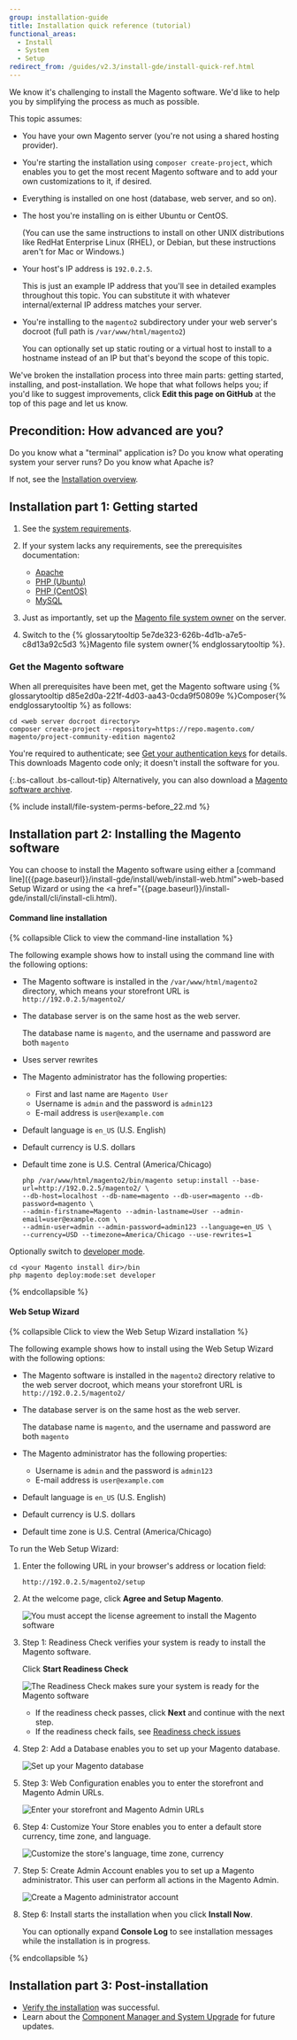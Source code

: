 ```yaml
---
group: installation-guide
title: Installation quick reference (tutorial)
functional_areas:
  - Install
  - System
  - Setup
redirect_from: /guides/v2.3/install-gde/install-quick-ref.html
---
```


We know it's challenging to install the Magento software. We'd like to help you by simplifying the process as much as possible.

This topic assumes:

* You have your own Magento server (you're not using a shared hosting provider).
* You're starting the installation using `composer create-project`, which enables you to get the most recent Magento software and to add your own customizations to it, if desired.
* Everything is installed on one host (database, web server, and so on).
* The host you're installing on is either Ubuntu or CentOS.

  (You can use the same instructions to install on other UNIX distributions like RedHat Enterprise Linux (RHEL), or Debian, but these instructions aren't for Mac or Windows.)

* Your host's IP address is `192.0.2.5`.

  This is just an example IP address that you'll see in detailed examples throughout this topic. You can substitute it with whatever internal/external IP address matches your server.

* You're installing to the `magento2` subdirectory under your web server's docroot (full path is `/var/www/html/magento2`)

  You can optionally set up static routing or a virtual host to install to a hostname instead of an IP but that's beyond the scope of this topic.

We've broken the installation process into three main parts: getting started, installing, and post-installation. We hope that what follows helps you; if you'd like to suggest improvements, click **Edit this page on GitHub** at the top of this page and let us know.

## Precondition: How advanced are you?

Do you know what a "terminal" application is? Do you know what operating system your server runs? Do you know what Apache is?

If not, see the [Installation overview]({{page.baseurl}}/install/getting-started.html).

## Installation part 1: Getting started

1. See the [system requirements]({{site.baseurl}}/magento-system-requirements.html).
2. If your system lacks any requirements, see the prerequisites documentation:

   * [Apache]({{page.baseurl}}/install/getting-started/apache.html)
   * [PHP (Ubuntu)]({{page.baseurl}}/install-gde/prereq/php-centos-ubuntu.html#php-for-ubuntu)
   * [PHP (CentOS)]({{page.baseurl}}/install-gde/prereq/php-centos-ubuntu.html#php-for-centos)
   * [MySQL]({{page.baseurl}}/install/getting-started/mysql.html)

3. Just as importantly, set up the [Magento file system owner]({{page.baseurl}}/install/getting-started/file-system-ownership-permissions.html) on the server.
4. Switch to the {% glossarytooltip 5e7de323-626b-4d1b-a7e5-c8d13a92c5d3 %}Magento file system owner{% endglossarytooltip %}.

### Get the Magento software

When all prerequisites have been met, get the Magento software using {% glossarytooltip d85e2d0a-221f-4d03-aa43-0cda9f50809e %}Composer{% endglossarytooltip %} as follows:

```
cd <web server docroot directory>
composer create-project --repository=https://repo.magento.com/ magento/project-community-edition magento2
```

You're required to authenticate; see [Get your authentication keys]({{page.baseurl}}/install/getting-started/magento-authentication-keys.html) for details. This downloads Magento code only; it doesn't install the software for you.

{:.bs-callout .bs-callout-tip}
Alternatively, you can also download a [Magento software archive]({{page.baseurl}}/install/getting-started/get-magento.html).

{% include install/file-system-perms-before_22.md %}

## Installation part 2: Installing the Magento software

You can choose to install the Magento software using either a [command line]\({{page.baseurl}}/install-gde/install/web/install-web.html">web-based Setup Wizard</a> or using the &lt;a href="{{page.baseurl}}/install-gde/install/cli/install-cli.html).

#### Command line installation

{% collapsible Click to view the command-line installation %}

The following example shows how to install using the command line with the following options:

* The Magento software is installed in the `/var/www/html/magento2` directory, which means your storefront URL is `http://192.0.2.5/magento2/`

* The database server is on the same host as the web server.

  The database name is `magento`, and the username and password are both `magento`

* Uses server rewrites

* The Magento administrator has the following properties:

  * First and last name are `Magento User`
  * Username is `admin` and the password is `admin123`
  * E-mail address is `user@example.com`

* Default language is `en_US` (U.S. English)
* Default currency is U.S. dollars
* Default time zone is U.S. Central (America/Chicago)

  ```
  php /var/www/html/magento2/bin/magento setup:install --base-url=http://192.0.2.5/magento2/ \
  --db-host=localhost --db-name=magento --db-user=magento --db-password=magento \
  --admin-firstname=Magento --admin-lastname=User --admin-email=user@example.com \
  --admin-user=admin --admin-password=admin123 --language=en_US \
  --currency=USD --timezone=America/Chicago --use-rewrites=1
  ```

Optionally switch to [developer mode]({{page.baseurl}}/configure/command-line/set-magento-mode.html).

```
cd <your Magento install dir>/bin
php magento deploy:mode:set developer
```

{% endcollapsible %}

#### Web Setup Wizard

{% collapsible Click to view the Web Setup Wizard installation %}

The following example shows how to install using the Web Setup Wizard with the following options:

* The Magento software is installed in the `magento2` directory relative to the web server docroot, which means your storefront URL is `http://192.0.2.5/magento2/`

* The database server is on the same host as the web server.

  The database name is `magento`, and the username and password are both `magento`

* The Magento administrator has the following properties:

  * Username is `admin` and the password is `admin123`
  * E-mail address is `user@example.com`

* Default language is `en_US` (U.S. English)
* Default currency is U.S. dollars
* Default time zone is U.S. Central (America/Chicago)

To run the Web Setup Wizard:

1. Enter the following URL in your browser's address or location field:

   ```
   http://192.0.2.5/magento2/setup
   ```

2. At the welcome page, click **Agree and Setup Magento**.

   ![You must accept the license agreement to install the Magento software]({{site.baseurl}}/static/images/install_qr_wizard-welcome.png)

3. Step 1: Readiness Check verifies your system is ready to install the Magento software.

   Click **Start Readiness Check**

   ![The Readiness Check makes sure your system is ready for the Magento software]({{site.baseurl}}/static/images/install_qr_readiness.png)

   * If the readiness check passes, click **Next** and continue with the next step.
   * If the readiness check fails, see [Readiness check issues]({{page.baseurl}}/install/troubleshooting/readiness-check.html)

4. Step 2: Add a Database enables you to set up your Magento database.

   ![Set up your Magento database]({{site.baseurl}}/static/images/install_qr_database.png)

5. Step 3: Web Configuration enables you to enter the storefront and Magento Admin URLs.

   ![Enter your storefront and Magento Admin URLs]({{site.baseurl}}/static/images/install_qr_web.png)

6. Step 4: Customize Your Store enables you to enter a default store currency, time zone, and language.

   ![Customize the store's language, time zone, currency]({{site.baseurl}}/static/images/install_qr_store.png)

7. Step 5: Create Admin Account enables you to set up a Magento administrator. This user can perform all actions in the Magento Admin.

   ![Create a Magento administrator account]({{site.baseurl}}/static/images/install_qr_admin.png)

8. Step 6: Install starts the installation when you click **Install Now**.

   You can optionally expand **Console Log** to see installation messages while the installation is in progress.

{% endcollapsible %}

## Installation part 3: Post-installation

* [Verify the installation]({{page.baseurl}}/install/post-install/verify-magento-installation.html) was successful.
* Learn about the [Component Manager and System Upgrade]({{page.baseurl}}/system-update-upgrade.html) for future updates.

